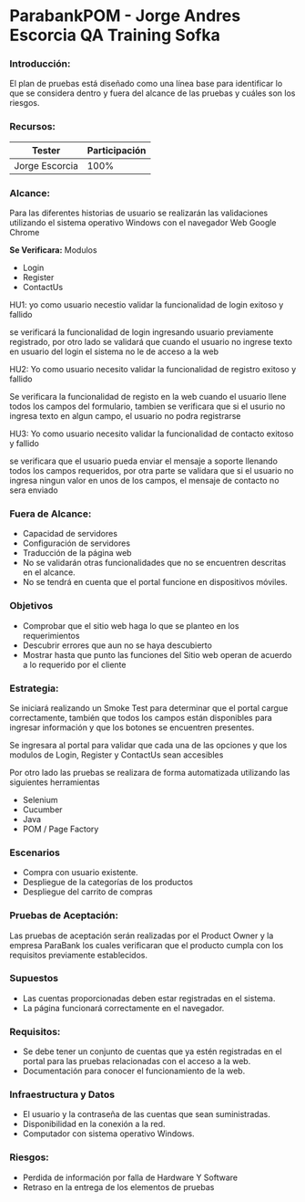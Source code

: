 # ParabankPOM - Jorge Andres Escorcia QA Training Sofka

### **Introducción:**

El plan de pruebas está diseñado como una línea base para identificar lo que se considera dentro y fuera del alcance de las pruebas y cuáles son los riesgos.

### **Recursos:**
|Tester | Participación | 
|--- | --- | 
|Jorge Escorcia | 100% | 

### **Alcance:**

Para las diferentes historias de usuario se realizarán las validaciones utilizando el sistema operativo Windows con el navegador Web Google Chrome


**Se Verificara:**
Modulos
- Login
- Register
- ContactUs

HU1: yo como usuario necestio validar la funcionalidad de login exitoso y fallido

se verificará la funcionalidad de login ingresando usuario previamente registrado, por otro lado
se validará que cuando el usuario no ingrese texto en usuario del login el sistema no le de acceso a la web

HU2: Yo como usuario necesito validar la funcionalidad de registro exitoso y fallido

Se verificara la funcionalidad de registo en la web cuando el usuario llene todos los campos del formulario, 
tambien se verificara que si el usurio no ingresa texto en algun campo, el usuario no podra registrarse

HU3: Yo como usuario necesito validar la funcionalidad de contacto exitoso y fallido

se verificara que el usuario pueda enviar el mensaje a soporte llenando todos los campos requeridos, por otra parte
se validara que si el usuario no ingresa ningun valor en unos de los campos, el mensaje de contacto no sera enviado



### **Fuera de Alcance:**

- Capacidad de servidores
- Configuración de servidores
- Traducción de la página web
- No se validarán otras funcionalidades que no se encuentren descritas en el alcance.
- No se tendrá en cuenta que el portal funcione en dispositivos móviles.

### Objetivos

- Comprobar que el sitio web haga lo que se planteo en los requerimientos
- Descubrir errores que aun no se haya descubierto
- Mostrar hasta que punto las funciones del Sitio web operan de acuerdo a lo requerido por el cliente

### **Estrategia:**

Se iniciará realizando un Smoke Test para determinar que el portal cargue correctamente, también que todos los campos están disponibles para ingresar información y que los botones se encuentren presentes.

Se ingresara al portal para validar que cada una de las opciones y que los modulos de Login, Register y ContactUs sean accesibles

Por otro lado las pruebas se realizara de forma automatizada utilizando las siguientes herramientas
- Selenium
- Cucumber
- Java
- POM / Page Factory


### **Escenarios**

- Compra con usuario existente.
- Despliegue de la categorías de los productos
- Despliegue del carrito de compras

### **Pruebas de Aceptación:**

Las pruebas de aceptación serán realizadas por el Product Owner y la empresa ParaBank los cuales verificaran que el producto cumpla con los requisitos previamente establecidos.

### **Supuestos**

- Las cuentas proporcionadas deben estar registradas en el sistema.
- La página funcionará correctamente en el navegador.

### **Requisitos:**

- Se debe tener un conjunto de cuentas que ya estén registradas en el portal para las pruebas relacionadas con el acceso a la web.
- Documentación para conocer el funcionamiento de la web.

### **Infraestructura y Datos**

- El usuario y la contraseña de las cuentas que sean suministradas.
- Disponibilidad en la conexión a la red.
- Computador con sistema operativo Windows.

### **Riesgos:**

- Perdida de información por falla de Hardware Y Software
- Retraso en la entrega de los elementos de pruebas
